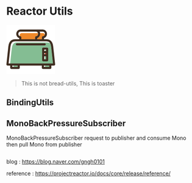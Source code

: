 # Reactor Utils

![toaster](/doc/toaster.png)

> This is not bread-utils, This is toaster

## BindingUtils




## MonoBackPressureSubscriber

MonoBackPressureSubscriber request to publisher and consume Mono then pull Mono from publisher

```
```

blog : https://blog.naver.com/gngh0101

reference : https://projectreactor.io/docs/core/release/reference/
